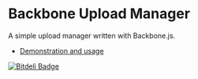 # Backbone Upload Manager

A simple upload manager written with Backbone.js.

* [Demonstration and usage](http://sroze.github.io/backbone-upload-manager)



[![Bitdeli Badge](https://d2weczhvl823v0.cloudfront.net/sroze/backbone-upload-manager/trend.png)](https://bitdeli.com/free "Bitdeli Badge")

